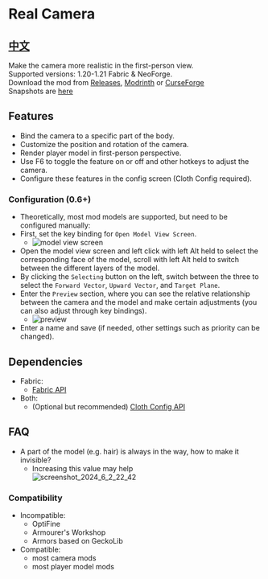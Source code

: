 # Real Camera #

## [中文](README_ZH.md) ##

Make the camera more realistic in the first-person view.  
Supported versions: 1.20-1.21 Fabric & NeoForge.  
Download the mod from [Releases](https://github.com/xTracr/RealCamera/releases), [Modrinth](https://modrinth.com/mod/real-camera) or [CurseForge](https://curseforge.com/minecraft/mc-mods/real-camera)  
Snapshots are [here](https://github.com/xTracr/RealCamera/actions/workflows/build.yml)

## Features ##

* Bind the camera to a specific part of the body.
* Customize the position and rotation of the camera.
* Render player model in first-person perspective.
* Use F6 to toggle the feature on or off and other hotkeys to adjust the camera.
* Configure these features in the config screen (Cloth Config required).

### Configuration (0.6+) ###

* Theoretically, most mod models are supported, but need to be configured manually:
* First, set the key binding for `Open Model View Screen`.
  * ![model view screen](https://cdn.modrinth.com/data/fYYSAh4R/images/cc484d54238992077ab3632c274a2631efeca35f.png)
* Open the model view screen and left click with left Alt held to select the corresponding face of the model, scroll with left Alt held to switch between the different layers of the model.
* By clicking the `Selecting` button on the left, switch between the three to select the `Forward Vector`, `Upward Vector`, and `Target Plane`.
* Enter the `Preview` section, where you can see the relative relationship between the camera and the model and make certain adjustments (you can also adjust through key bindings).
  * ![preview](https://cdn.modrinth.com/data/fYYSAh4R/images/22cfcf444bbf2d3c0d0280e470a29f01b9308617.png)
* Enter a name and save (if needed, other settings such as priority can be changed).

## Dependencies ##

* Fabric:
  * [Fabric API](https://modrinth.com/mod/fabric-api)
* Both:
  * (Optional but recommended) [Cloth Config API](https://modrinth.com/mod/cloth-config)

## FAQ ##

* A part of the model (e.g. hair) is always in the way, how to make it invisible?
  * Increasing this value may help  
    ![screenshot_2024_6_2_22_42](https://github.com/xTracr/RealCamera/assets/57320980/78c246e8-34aa-4979-89de-780ee907870b)

### Compatibility ###

* Incompatible:
  * OptiFine
  * Armourer's Workshop
  * Armors based on GeckoLib
* Compatible:
  * most camera mods
  * most player model mods
